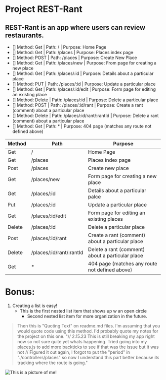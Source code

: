 # Project REST-Rant

## REST-Rant is an app where users can review restaurants.

- [] Method: Get | Path: / | Purpose: Home Page
- [] Method: Get | Path: /places | Purpose: Places index page
- [] Method: POST | Path: /places | Purpose: Create New Place
- [] Method: Get | Path: /places/new | Purpose: From page for creating a new place
- [] Method: Get | Path: /places/:id | Purpose: Details about a particular place
- [] Method: PUT | Path: /places/:id | Purpose: Update a particular place
- [] Method: Get | Path: /places/:id/edit | Purpose: Form page for editing an existing place
- [] Method: Delete | Path: /places/:id | Purpose: Delete a particular place
- [] Method: POST | Path: /places/:id/rant | Purpose: Create a rant (comment) about a particular place
- [] Method: Delete | Path: /places/:id/rant/:rantId | Purpose: Delete a rant (comment) about a particular place
- [] Method: Get | Path: * | Purpose: 404 page (matches any route not defined above)

| Method |      Path                | Purpose 
| ------ | ------------------------ | -------
| Get    |          /               | Home Page
| Get    |  /places                 | Places index page
| Post   |  /places                 | Create new place
| Get    | /places/new              | Form page for creating a new place
| Get    | /places/:id              | Details about a particular palce
| Put    | /places/:id              | Update a particular place
| Get    | /places/:id/edit         | Form page for editing an existing places
| Delete | /places/:id              | Delete a particular place
| Post   | /places/:id/rant         | Create a rant (comment) about a particular place
| Delete | /places/:id/rant/:rantId | Delete a rant (comment) about a particular place
| Get    |         *                | 404 page (matches any route not defined above)




# **Bonus:**

1. Creating a list is easy!
    - This is the first nested list item that shows up w an open circle
        - Second nested list item for more organization in the future.

> Then this is "Quoting Text" on readme.md files. I'm assuming that you would quote code using this method. I'd probably quote my notes for the project on this one. "// 2.15.23 This is still breaking my app right now so not sure quite yet whats happening. Tried going into my places.js to add more backticks to see if that was the issue but it was not
// Figured it out again, I forgot to put the "period" in "./controllers/places" so now I understand this part better because its tracking where the route is going."

![This is a picture of me!](https://live.staticflickr.com/65535/52422519928_ee53b3a014_n.jpg)
